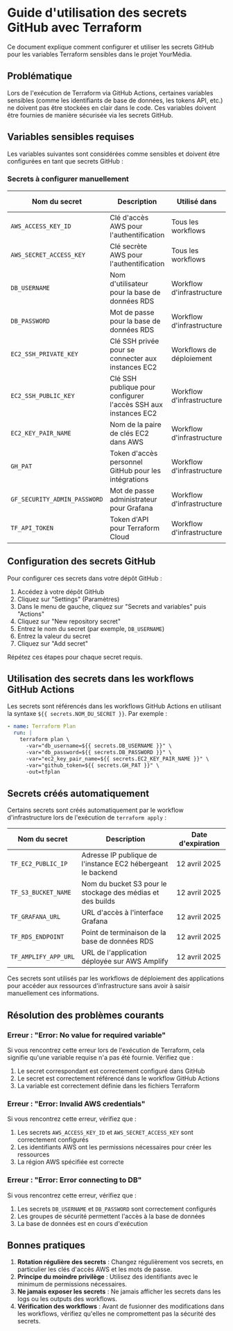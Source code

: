 # Guide d'utilisation des secrets GitHub avec Terraform

Ce document explique comment configurer et utiliser les secrets GitHub pour les variables Terraform sensibles dans le projet YourMédia.

## Problématique

Lors de l'exécution de Terraform via GitHub Actions, certaines variables sensibles (comme les identifiants de base de données, les tokens API, etc.) ne doivent pas être stockées en clair dans le code. Ces variables doivent être fournies de manière sécurisée via les secrets GitHub.

## Variables sensibles requises

Les variables suivantes sont considérées comme sensibles et doivent être configurées en tant que secrets GitHub :

### Secrets à configurer manuellement

| Nom du secret | Description | Utilisé dans | Date d'expiration |
|---------------|-------------|-------------|------------------|
| `AWS_ACCESS_KEY_ID` | Clé d'accès AWS pour l'authentification | Tous les workflows | 10 avril 2025 |
| `AWS_SECRET_ACCESS_KEY` | Clé secrète AWS pour l'authentification | Tous les workflows | 10 avril 2025 |
| `DB_USERNAME` | Nom d'utilisateur pour la base de données RDS | Workflow d'infrastructure | 7 avril 2025 |
| `DB_PASSWORD` | Mot de passe pour la base de données RDS | Workflow d'infrastructure | 7 avril 2025 |
| `EC2_SSH_PRIVATE_KEY` | Clé SSH privée pour se connecter aux instances EC2 | Workflows de déploiement | 11 avril 2025 |
| `EC2_SSH_PUBLIC_KEY` | Clé SSH publique pour configurer l'accès SSH aux instances EC2 | Workflow d'infrastructure | 12 avril 2025 |
| `EC2_KEY_PAIR_NAME` | Nom de la paire de clés EC2 dans AWS | Workflow d'infrastructure | 10 avril 2025 |
| `GH_PAT` | Token d'accès personnel GitHub pour les intégrations | Workflow d'infrastructure | 7 avril 2025 |
| `GF_SECURITY_ADMIN_PASSWORD` | Mot de passe administrateur pour Grafana | Workflow d'infrastructure | 7 avril 2025 |
| `TF_API_TOKEN` | Token d'API pour Terraform Cloud | Workflow d'infrastructure | 10 avril 2025 |

## Configuration des secrets GitHub

Pour configurer ces secrets dans votre dépôt GitHub :

1. Accédez à votre dépôt GitHub
2. Cliquez sur "Settings" (Paramètres)
3. Dans le menu de gauche, cliquez sur "Secrets and variables" puis "Actions"
4. Cliquez sur "New repository secret"
5. Entrez le nom du secret (par exemple, `DB_USERNAME`)
6. Entrez la valeur du secret
7. Cliquez sur "Add secret"

Répétez ces étapes pour chaque secret requis.

## Utilisation des secrets dans les workflows GitHub Actions

Les secrets sont référencés dans les workflows GitHub Actions en utilisant la syntaxe `${{ secrets.NOM_DU_SECRET }}`. Par exemple :

```yaml
- name: Terraform Plan
  run: |
    terraform plan \
      -var="db_username=${{ secrets.DB_USERNAME }}" \
      -var="db_password=${{ secrets.DB_PASSWORD }}" \
      -var="ec2_key_pair_name=${{ secrets.EC2_KEY_PAIR_NAME }}" \
      -var="github_token=${{ secrets.GH_PAT }}" \
      -out=tfplan
```

## Secrets créés automatiquement

Certains secrets sont créés automatiquement par le workflow d'infrastructure lors de l'exécution de `terraform apply` :

| Nom du secret | Description | Date d'expiration |
|---------------|-------------|------------------|
| `TF_EC2_PUBLIC_IP` | Adresse IP publique de l'instance EC2 hébergeant le backend | 12 avril 2025 |
| `TF_S3_BUCKET_NAME` | Nom du bucket S3 pour le stockage des médias et des builds | 12 avril 2025 |
| `TF_GRAFANA_URL` | URL d'accès à l'interface Grafana | 12 avril 2025 |
| `TF_RDS_ENDPOINT` | Point de terminaison de la base de données RDS | 12 avril 2025 |
| `TF_AMPLIFY_APP_URL` | URL de l'application déployée sur AWS Amplify | 12 avril 2025 |

Ces secrets sont utilisés par les workflows de déploiement des applications pour accéder aux ressources d'infrastructure sans avoir à saisir manuellement ces informations.

## Résolution des problèmes courants

### Erreur : "Error: No value for required variable"

Si vous rencontrez cette erreur lors de l'exécution de Terraform, cela signifie qu'une variable requise n'a pas été fournie. Vérifiez que :

1. Le secret correspondant est correctement configuré dans GitHub
2. Le secret est correctement référencé dans le workflow GitHub Actions
3. La variable est correctement définie dans les fichiers Terraform

### Erreur : "Error: Invalid AWS credentials"

Si vous rencontrez cette erreur, vérifiez que :

1. Les secrets `AWS_ACCESS_KEY_ID` et `AWS_SECRET_ACCESS_KEY` sont correctement configurés
2. Les identifiants AWS ont les permissions nécessaires pour créer les ressources
3. La région AWS spécifiée est correcte

### Erreur : "Error: Error connecting to DB"

Si vous rencontrez cette erreur, vérifiez que :

1. Les secrets `DB_USERNAME` et `DB_PASSWORD` sont correctement configurés
2. Les groupes de sécurité permettent l'accès à la base de données
3. La base de données est en cours d'exécution

## Bonnes pratiques

1. **Rotation régulière des secrets** : Changez régulièrement vos secrets, en particulier les clés d'accès AWS et les mots de passe.
2. **Principe du moindre privilège** : Utilisez des identifiants avec le minimum de permissions nécessaires.
3. **Ne jamais exposer les secrets** : Ne jamais afficher les secrets dans les logs ou les outputs des workflows.
4. **Vérification des workflows** : Avant de fusionner des modifications dans les workflows, vérifiez qu'elles ne compromettent pas la sécurité des secrets.
